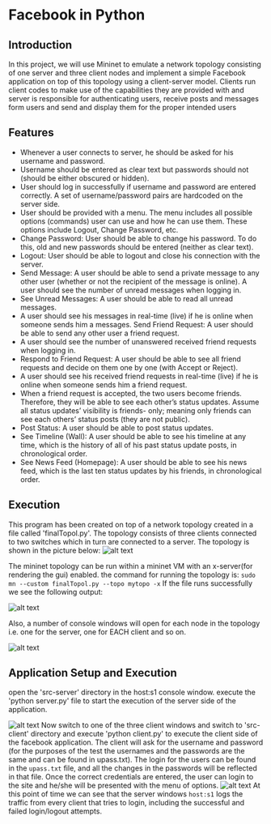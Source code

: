 # Facebook in Python
## Introduction
In this project, we will use Mininet to emulate a network topology consisting of one server and three client nodes and implement a simple Facebook application on top of this topology using a client-server model. Clients run client codes to make use of the capabilities they are provided with and server is responsible for authenticating users, receive posts and messages form users and send and display them for the proper intended users
## Features
* Whenever a user connects to server, he should be asked for his username and password.
* Username should be entered as clear text but passwords should not (should be either
obscured or hidden).
* User should log in successfully if username and password are entered correctly. A set of
username/password pairs are hardcoded on the server side.
* User should be provided with a menu. The menu includes all possible options (commands)
user can use and how he can use them. These options include Logout, Change Password,
etc.
* Change Password: User should be able to change his password. To do this, old and new
passwords should be entered (neither as clear text).
* Logout: User should be able to logout and close his connection with the server.
* Send Message: A user should be able to send a private message to any other user (whether or not the recipient of the message is online).
A user should see the number of unread messages when logging in.
* See Unread Messages: A user should be able to read all unread messages.
* A user should see his messages in real-time (live) if he is online when someone sends him a messages.
Send Friend Request: A user should be able to send any other user a friend request.
* A user should see the number of unanswered received friend requests when logging in.
* Respond to Friend Request: A user should be able to see all friend requests and decide on
them one by one (with Accept or Reject).
* A user should see his received friend requests in real-time (live) if he is online when
someone sends him a friend request.
* When a friend request is accepted, the two users become friends. Therefore, they will be
able to see each other’s status updates. Assume all status updates’ visibility is friends-
only; meaning only friends can see each others’ status posts (they are not public).
* Post Status: A user should be able to post status updates.
* See Timeline (Wall): A user should be able to see his timeline at any time, which is the
history of all of his past status update posts, in chronological order.
* See News Feed (Homepage): A user should be able to see his news feed, which is the last
ten status updates by his friends, in chronological order.

## Execution
This program has been created on top of a network topology created in a file called 'finalTopol.py'. The topology consists of three clients connected to two switches which in turn are connected to a server. The topology is shown in the picture below:
![alt text](https://github.com/jthak002/fb-python/blob/master/topol.png)

The mininet topology can be run within a mininet VM with an x-server(for rendering the gui) enabled. the command for running the topology is: 
```sudo mn --custom finalTopol.py --topo mytopo -x```
If the file runs successfully we see the following output:

![alt text](https://github.com/jthak002/fb-python/blob/master/topol-exec.png)

Also, a number of console windows will open for each node in the topology i.e. one for the server, one for EACH client and so on.


![alt text](https://github.com/jthak002/fb-python/blob/master/topolWindows.png)


## Application Setup and Execution 
open the 'src-server' directory in the host:s1 console window. execute the 'python server.py' file to start the execution of the server side of the application.

![alt text](https://github.com/jthak002/fb-python/blob/master/server-py.png)
Now switch to one of the three client windows and switch to 'src-client' directory and execute 'python client.py' to execute the client side of the facebook application. The client will ask for the username and password (for the purposes of the test the usernames and the passwords are the same and can be found in upass.txt). The login for the users can be found in the `upass.txt` file, and all the changes in the passwords will be reflected in that file. Once the correct credentials are entered, the user can login to the site and he/she will be presented with the menu of options.
![alt text](https://github.com/jthak002/fb-python/blob/master/client-py.png) 
At this point of time we can see that the server windows `host:s1` logs the traffic from every client that tries to login, including the successful and failed login/logout attempts.


